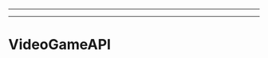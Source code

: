 ---------------
----------------------------------------------------------------------------------------------------
# VideoGameAPI
